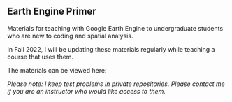 ## Earth Engine Primer  

Materials for teaching with Google Earth Engine to undergraduate students who are new to coding and spatial analysis.  

In Fall 2022, I will be updating these materials regularly while teaching a course that uses them.

The materials can be viewed here:  

   

_Please note: I keep test problems in private repositories. Please contact me if you are an instructor who would like access to them._  
